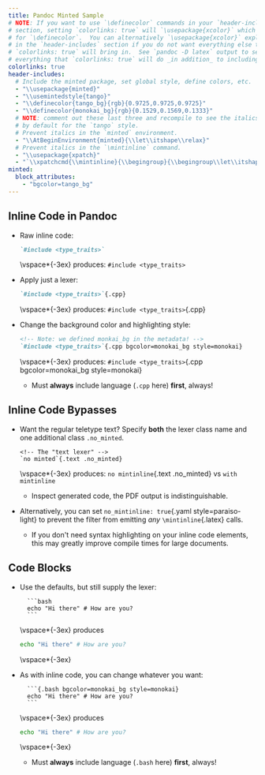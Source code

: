 ```yaml
---
title: Pandoc Minted Sample
# NOTE: If you want to use `\definecolor` commands in your `header-includes`
# section, setting `colorlinks: true` will `\usepackage{xcolor}` which is needed
# for `\definecolor`.  You can alternatively `\usepackage{xcolor}` explicitly in
# in the `header-includes` section if you do not want everything else that
# `colorlinks: true` will bring in.  See `pandoc -D latex` output to see
# everything that `colorlinks: true` will do _in addition_ to including xcolor.
colorlinks: true
header-includes:
  # Include the minted package, set global style, define colors, etc.
  - "\\usepackage{minted}"
  - "\\usemintedstyle{tango}"
  - "\\definecolor{tango_bg}{rgb}{0.9725,0.9725,0.9725}"
  - "\\definecolor{monokai_bg}{rgb}{0.1529,0.1569,0.1333}"
  # NOTE: comment out these last three and recompile to see the italics used
  # by default for the `tango` style.
  # Prevent italics in the `minted` environment.
  - "\\AtBeginEnvironment{minted}{\\let\\itshape\\relax}"
  # Prevent italics in the `\mintinline` command.
  - "\\usepackage{xpatch}"
  - "`\\xpatchcmd{\\mintinline}{\\begingroup}{\\begingroup\\let\\itshape\\relax}{}{}`{=latex}"
minted:
  block_attributes:
    - "bgcolor=tango_bg"
---
```


## Inline Code in Pandoc

- Raw inline code:

    ```md
    `#include <type_traits>`
    ```

  \vspace*{-3ex} produces: `#include <type_traits>`

- Apply just a lexer:

    ```md
    `#include <type_traits>`{.cpp}
    ```

    \vspace*{-3ex} produces: `#include <type_traits>`{.cpp}

- Change the background color and highlighting style:

    ```{.md fontsize=\scriptsize}
    <!-- Note: we defined monkai_bg in the metadata! -->
    `#include <type_traits>`{.cpp bgcolor=monokai_bg style=monokai}
    ```

    \vspace*{-3ex} produces:
    `#include <type_traits>`{.cpp bgcolor=monokai_bg style=monokai}

    - Must **always** include language (`.cpp` here) **first**, always!

## Inline Code Bypasses

- Want the regular teletype text?  Specify **both** the lexer class name and one
  additional class `.no_minted`.

    ```{.md}
    <!-- The "text lexer" -->
    `no minted`{.text .no_minted}
    ```

    \vspace*{-3ex} produces: `no mintinline`{.text .no_minted} vs `with mintinline`

    - Inspect generated code, the PDF output is indistinguishable.

- Alternatively, you can set `no_mintinline: true`{.yaml style=paraiso-light} to prevent the filter
  from emitting _any_ `\mintinline`{.latex} calls.
    - If you don't need syntax highlighting on your inline code elements, this may
      greatly improve compile times for large documents.


## Code Blocks

- Use the defaults, but still supply the lexer:

        ```bash
        echo "Hi there" # How are you?
        ```

    \vspace*{-3ex} produces

    ```bash
    echo "Hi there" # How are you?
    ```

    \vspace*{-3ex}

- As with inline code, you can change whatever you want:

        ```{.bash bgcolor=monokai_bg style=monokai}
        echo "Hi there" # How are you?
        ```

    \vspace*{-3ex} produces

    ```{.bash bgcolor=monokai_bg style=monokai}
    echo "Hi there" # How are you?
    ```

    \vspace*{-3ex}

    - Must **always** include language (`.bash` here) **first**, always!
